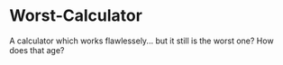 # Worst-Calculator
A calculator which works flawlessely... but it still is the worst one? How does that age?
